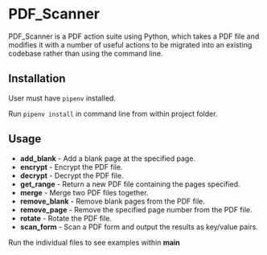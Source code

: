 # PDF_Scanner

PDF_Scanner is a PDF action suite using Python, which takes a PDF file and modifies it with a number of useful actions to be migrated into an existing codebase rather than using the command line.


## Installation

User must have `pipenv` installed.

Run `pipenv install` in command line from within project folder.

## Usage

- **add_blank** - Add a blank page at the specified page.
- **encrypt** - Encrypt the PDF file.
- **decrypt** - Decrypt the PDF file.
- **get_range** - Return a new PDF file containing the pages specified.
- **merge** - Merge two PDF files together.
- **remove_blank** - Remove blank pages from the PDF file.
- **remove_page** - Remove the specified page number from the PDF file.
- **rotate** - Rotate the PDF file.
- **scan_form** - Scan a PDF form and output the results as key/value pairs.

Run the individual files to see examples within __main__ 
